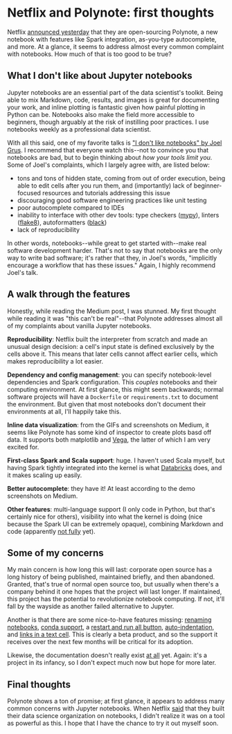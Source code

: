<!-- date: 2019-10-24 -->
# Netflix and Polynote: first thoughts
Netflix [announced yesterday](https://medium.com/netflix-techblog/open-sourcing-polynote-an-ide-inspired-polyglot-notebook-7f929d3f447) that they are open-sourcing Polynote, a new notebook with features like Spark integration, as-you-type autocomplete, and more. At a glance, it seems to address almost every common complaint with notebooks. How much of that is too good to be true?


## What I don't like about Jupyter notebooks
Jupyter notebooks are an essential part of the data scientist's toolkit. Being able to mix Markdown, code, results, and images is great for documenting your work, and inline plotting is fantastic given how painful plotting in Python can be. Notebooks also make the field more accessible to beginners, though arguably at the risk of instilling poor practices. I use notebooks weekly as a professional data scientist.

With all this said, one of my favorite talks is ["I don't like notebooks" by Joel Grus](https://www.youtube.com/watch?v=7jiPeIFXb6U). I recommend that everyone watch this--not to convince you that notebooks are bad, but to begin thinking about *how your tools limit you.* Some of Joel's complaints, which I largely agree with, are listed below:

 * tons and tons of hidden state, coming from out of order execution, being able to edit cells after you run them, and (importantly) lack of beginner-focused resources and tutorials addressing this issue
 * discouraging good software engineering practices like unit testing
 * poor autocomplete compared to IDEs
 * inability to interface with other dev tools: type checkers ([mypy](https://github.com/python/mypy)), linters ([flake8](http://flake8.pycqa.org/en/latest/)), autoformatters ([black](https://github.com/psf/black))
 * lack of reproducibility

In other words, notebooks--while great to get started with--make real software development harder. That's not to say that notebooks are the only way to write bad software; it's rather that they, in Joel's words, "implicitly encourage a workflow that has these issues." Again, I highly recommend Joel's talk.


## A walk through the features
Honestly, while reading the Medium post, I was stunned. My first thought while reading it was "this can't be real"--that Polynote addresses almost all of my complaints about vanilla Jupyter notebooks.

**Reproducibility**: Netflix built the interpreter from scratch and made an unusual design decision: a cell's input state is defined exclusively by the cells above it. This means that later cells cannot affect earlier cells, which makes reproducibility a lot easier.

**Dependency and config management**: you can specify notebook-level dependencies and Spark configuration. This *couples* notebooks and their computing environment. At first glance, this might seem backwards; normal software projects will have a `Dockerfile` or `requirements.txt` to document the environment. But given that most notebooks don't document their environments at all, I'll happily take this.

**Inline data visualization**: from the GIFs and screenshots on Medium, it seems like Polynote has some kind of inspector to create plots basd off data. It supports both matplotlib and [Vega](https://vega.github.io/vega/), the latter of which I am very excited for.

**First-class Spark and Scala support**: huge. I haven't used Scala myself, but having Spark tightly integrated into the kernel is what [Databricks](https://databricks.com) does, and it makes scaling up easily.

**Better autocomplete**: they have it! At least according to the demo screenshots on Medium.

**Other features**: multi-language support (I only code in Python, but that's certainly nice for others), visibility into what the kernel is doing (nice because the Spark UI can be extremely opaque), combining Markdown and code (apparently [not fully](https://github.com/polynote/polynote/issues/106) yet).


## Some of my concerns
My main concern is how long this will last: corporate open source has a long history of being published, maintained briefly, and then abandoned. Granted, that's true of normal open source too, but usually when there's a company behind it one hopes that the project will last longer. If maintained, this project has the potential to revolutionize notebook computing. If not, it'll fall by the wayside as another failed alternative to Jupyter.

Another is that there are some nice-to-have features missing: [renaming notebooks](https://github.com/polynote/polynote/issues/445), [conda support](https://github.com/polynote/polynote/issues/405), a [restart and run all button](https://github.com/polynote/polynote/issues/381), [auto-indentation](https://github.com/polynote/polynote/issues/265), and [links in a text cell](https://github.com/polynote/polynote/issues/106). This is clearly a beta product, and so the support it receives over the next few months will be critical for its adoption.

Likewise, the documentation doesn't really exist [at all](https://polynote.org/docs/) yet. Again: it's a project in its infancy, so I don't expect much now but hope for more later.


## Final thoughts
Polynote shows a ton of promise; at first glance, it appears to address many common concerns with Jupyter notebooks. When Netflix [said](https://medium.com/netflix-techblog/notebook-innovation-591ee3221233) that they built their data science organization on notebooks, I didn't realize it was on a tool as powerful as this. I hope that I have the chance to try it out myself soon.

